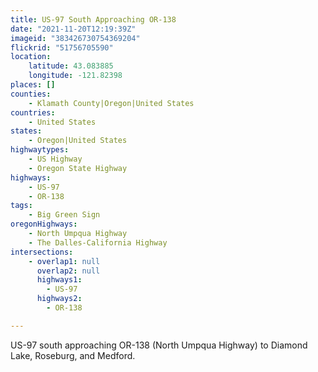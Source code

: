 ```yaml
---
title: US-97 South Approaching OR-138
date: "2021-11-20T12:19:39Z"
imageid: "383426730754369204"
flickrid: "51756705590"
location:
    latitude: 43.083885
    longitude: -121.82398
places: []
counties:
    - Klamath County|Oregon|United States
countries:
    - United States
states:
    - Oregon|United States
highwaytypes:
    - US Highway
    - Oregon State Highway
highways:
    - US-97
    - OR-138
tags:
    - Big Green Sign
oregonHighways:
    - North Umpqua Highway
    - The Dalles-California Highway
intersections:
    - overlap1: null
      overlap2: null
      highways1:
        - US-97
      highways2:
        - OR-138

---
```

US-97 south approaching OR-138 (North Umpqua Highway) to Diamond Lake, Roseburg, and Medford.